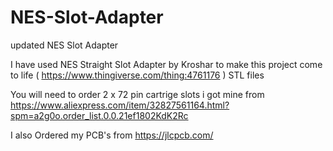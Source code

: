# NES-Slot-Adapter
updated NES Slot Adapter


I have used NES Straight Slot Adapter by Kroshar to make this project come to life  ( https://www.thingiverse.com/thing:4761176 )  STL files 

You will need to order 2 x 72 pin cartrige slots  i got mine from https://www.aliexpress.com/item/32827561164.html?spm=a2g0o.order_list.0.0.21ef1802KdK2Rc

I also Ordered my PCB's from https://jlcpcb.com/
